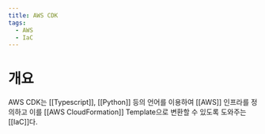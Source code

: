 ```yaml
---
title: AWS CDK
tags:
  - AWS
  - IaC
---
```


# 개요

AWS CDK는 [[Typescript]], [[Python]] 등의 언어를 이용하여 [[AWS]] 인프라를 정의하고 이를 [[AWS CloudFormation]] Template으로 변환할 수 있도록 도와주는 [[IaC]]다.

